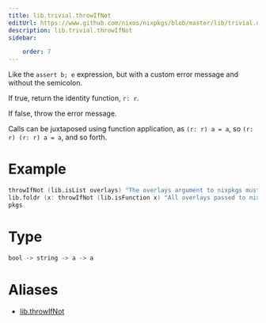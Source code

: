 ```yaml
---
title: lib.trivial.throwIfNot
editUrl: https://www.github.com/nixos/nixpkgs/blob/master/lib/trivial.nix#L521C16
description: lib.trivial.throwIfNot
sidebar:

    order: 7
---
```


Like the `assert b; e` expression, but with a custom error message and
without the semicolon.

If true, return the identity function, `r: r`.

If false, throw the error message.

Calls can be juxtaposed using function application, as `(r: r) a = a`, so
`(r: r) (r: r) a = a`, and so forth.

# Example

```nix
throwIfNot (lib.isList overlays) "The overlays argument to nixpkgs must be a list."
lib.foldr (x: throwIfNot (lib.isFunction x) "All overlays passed to nixpkgs must be functions.") (r: r) overlays
pkgs
```

# Type

```haskell
bool -> string -> a -> a
```


# Aliases

- [lib.throwIfNot](reference/lib/lib-throwIfNot)


